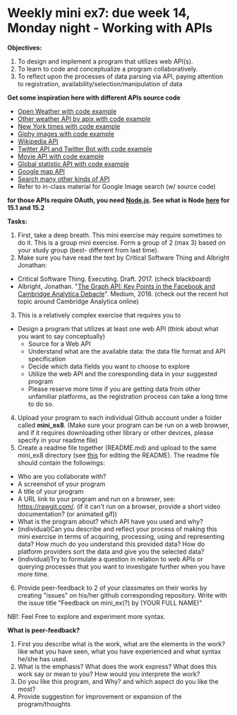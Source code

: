 # Weekly mini ex7: due week 14, Monday night - Working with APIs

**Objectives:**
1. To design and implement a program that utilizes web API(s). 
2. To learn to code and conceptualize a program collaboratively.
3. To reflect upon the processes of data parsing via API, paying attention to registration, availability/selection/manipulation of data 

**Get some inspiration here with different APIs source code**
  - [Open Weather with code example](https://www.youtube.com/watch?v=ecT42O6I_WI)
  - [Other weather API by apix with code example](https://p5js.org/examples/hello-p5-weather.html)
  - [New York times with code example](https://www.youtube.com/watch?v=IMne3LY4bks&list=PLRqwX-V7Uu6a-SQiI4RtIwuOrLJGnel0r&index=9)
  - [Giphy images with code example](https://www.youtube.com/watch?v=mj8_w11MvH8&index=10&list=PLRqwX-V7Uu6a-SQiI4RtIwuOrLJGnel0r)
  - [Wikipedia API](https://www.youtube.com/watch?v=RPz75gcHj18)
  - [Twitter API and Twitter Bot with code example](http://shiffman.net/a2z/twitter-bots/)
  - [Movie API with code example](https://itp.nyu.edu/classes/cc-s16/movie-api-data/)
  - [Global statistic API with code example](https://itp.nyu.edu/classes/cc-s16/inqubu-global-statistics-api/)
  - [Google map API](https://developers.google.com/maps/documentation/javascript/)
  - [Search many other kinds of API](https://www.programmableweb.com/)
  - Refer to in-class material for Google Image search (w/ source code)
  
**for those APIs require OAuth, you need [Node.js](https://nodejs.org/en/). See what is Node [here](https://www.youtube.com/watch?v=RF5_MPSNAtU&index=1&list=PLRqwX-V7Uu6atTSxoRiVnSuOn6JHnq2yV) for 15.1 and 15.2**
 
**Tasks:**
1. First, take a deep breath. This mini exercise may require sometimes to do it. This is a group mini exercise. Form a group of 2 (max 3) based on your study group (best- different from last time).
2. Make sure you have read the text by Critical Software Thing and Albright Jonathan: 
  - Critical Software Thing. Executing. Draft. 2017. (check blackboard)
  - Albright, Jonathan. "[The Graph API: Key Points in the Facebook and Cambridge Analytica Debacle](https://medium.com/tow-center/the-graph-api-key-points-in-the-facebook-and-cambridge-analytica-debacle-b69fe692d747)". Medium, 2018. (check out the recent hot topic around Cambridge Analytica online)
3. This is a relatively complex exercise that requires you to
  - Design a program that utilizes at least one web API (think about what you want to say conceptually)
    -  Source for a Web API
    - Understand what are the available data: the data file format and API specification
    - Decide which data fields you want to choose to explore 
    - Utilize the web API and the coresponding data in your suggested program
    - Please reserve more time if you are getting data from other unfamiliar platforms, as the registration process can take a long time to do so. 
4. Upload your program to each individual Github account under a folder called **mini_ex8**. (Make sure your program can be run on a web browser, and if it requires downloading other library or other devices, please specify in your readme file) 
5. Create a readme file together (README.md) and upload to the same mini_ex8 directory (see [this](https://github.com/adam-p/markdown-here/wiki/Markdown-Cheatsheet) for editing the README). The readme file should contain the followings:
- Who are you collaborate with?
- A screenshot of your program
- A title of your program
- A URL link to your program and run on a browser, see: https://rawgit.com/. (if it can't run on a browser, provide a short video documentation? (or animated gif))
- What is the program about? which API have you used and why? 
- (individual)Can you describe and reflect your process of making this mini exercise in terms of acquiring, processing, using and representing data? How much do you understand this provided data? How do platform providers sort the data and give you the selected data?  
- (individual)Try to formulate a question in relation to web APIs or querying processes that you want to investigate further when you have more time.  

6. Provide peer-feedback to 2 of your classmates on their works by creating "issues" on his/her github corresponding repository. Write with the issue title "Feedback on mini_ex(?) by (YOUR FULL NAME)"

NB!: Feel Free to explore and experiment more syntax.

**What is peer-feedback?**
1. First you describe what is the work, what are the elements in the work? like what you have seen, what you have experienced and what syntax he/she has used.
2. What is the emphasis? What does the work express? What does this work say or mean to you? How would you interprete the work?
3. Do you like this program, and Why? and which aspect do you like the most? 
4. Provide suggestion for improvement or expansion of the program/thoughts

